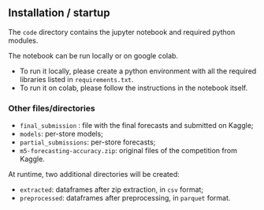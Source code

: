 ## Installation / startup

The `code` directory contains the jupyter notebook and required python modules.

The notebook can be run locally or on google colab.
- To run it locally, please create a python environment with all the required libraries listed in `requirements.txt`.
- To run it on colab, please follow the instructions in the notebook itself.

### Other files/directories 
- `final_submission` : file with the final forecasts and submitted on Kaggle;
- `models`: per-store models;
- `partial_submissions`: per-store forecasts;
- `m5-forecasting-accuracy.zip`: original files of the competition from Kaggle.

At runtime, two additional directories will be created:
- `extracted`: dataframes after zip extraction, in `csv` format;
- `preprocessed`: dataframes after preprocessing, in `parquet` format.

 


